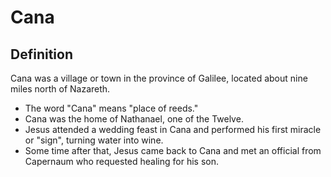 # Cana

## Definition

Cana was a village or town in the province of Galilee, located about nine miles north of Nazareth.

* The word "Cana" means "place of reeds."
* Cana was the home of Nathanael, one of the Twelve.
* Jesus attended a wedding feast in Cana and performed his first miracle or "sign", turning water into wine.
* Some time after that, Jesus came back to Cana and met an official from Capernaum who requested healing for his son.